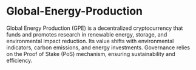 # Global-Energy-Production
Global Energy Production (GPE) is a decentralized cryptocurrency that funds and promotes research in renewable energy, storage, and environmental impact reduction. Its value shifts with environmental indicators, carbon emissions, and energy investments. Governance relies on the Proof of Stake (PoS) mechanism, ensuring sustainability and efficiency.
